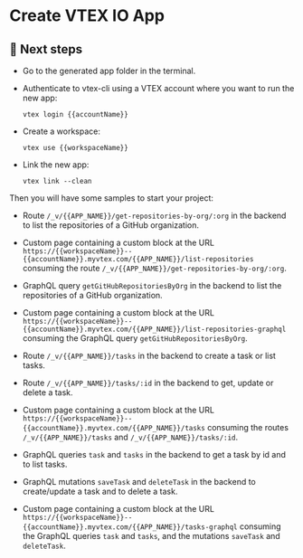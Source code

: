 # Create VTEX IO App

## 📌 Next steps

- Go to the generated app folder in the terminal.
- Authenticate to vtex-cli using a VTEX account where you want to run the new app:
  ```shell
  vtex login {{accountName}}
  ```

- Create a workspace:
  ```shell
  vtex use {{workspaceName}}
  ```

- Link the new app:
  ```shell
  vtex link --clean
  ```

Then you will have some samples to start your project:

- Route `/_v/{{APP_NAME}}/get-repositories-by-org/:org` in the backend to list the repositories of a GitHub organization.

- Custom page containing a custom block at the URL `https://{{workspaceName}}--{{accountName}}.myvtex.com/{{APP_NAME}}/list-repositories` consuming the route `/_v/{{APP_NAME}}/get-repositories-by-org/:org`.

- GraphQL query `getGitHubRepositoriesByOrg` in the backend to list the repositories of a GitHub organization.

- Custom page containing a custom block at the URL `https://{{workspaceName}}--{{accountName}}.myvtex.com/{{APP_NAME}}/list-repositories-graphql` consuming the GraphQL query `getGitHubRepositoriesByOrg`.

- Route `/_v/{{APP_NAME}}/tasks` in the backend to create a task or list tasks.

- Route `/_v/{{APP_NAME}}/tasks/:id` in the backend to get, update or delete a task.

- Custom page containing a custom block at the URL `https://{{workspaceName}}--{{accountName}}.myvtex.com/{{APP_NAME}}/tasks` consuming the routes `/_v/{{APP_NAME}}/tasks` and `/_v/{{APP_NAME}}/tasks/:id`.

- GraphQL queries `task` and `tasks` in the backend to get a task by id and to list tasks.

- GraphQL mutations `saveTask` and `deleteTask` in the backend to create/update a task and to delete a task.

- Custom page containing a custom block at the URL `https://{{workspaceName}}--{{accountName}}.myvtex.com/{{APP_NAME}}/tasks-graphql` consuming the GraphQL queries `task` and `tasks`, and the mutations `saveTask` and `deleteTask`.
